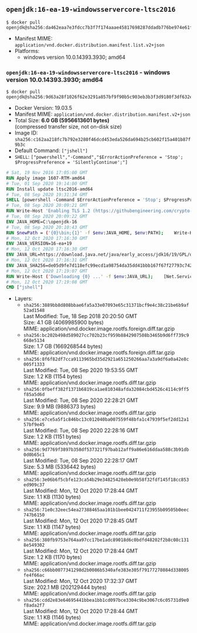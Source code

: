 ## `openjdk:16-ea-19-windowsservercore-ltsc2016`

```console
$ docker pull openjdk@sha256:da462eaa7e3fdcc7b3f7f174aaae45817698287ddadb776be974e61f1549ae95
```

-	Manifest MIME: `application/vnd.docker.distribution.manifest.list.v2+json`
-	Platforms:
	-	windows version 10.0.14393.3930; amd64

### `openjdk:16-ea-19-windowsservercore-ltsc2016` - windows version 10.0.14393.3930; amd64

```console
$ docker pull openjdk@sha256:9d63a28f1026f62e3291a857bf9f90b5c903eb3b3f3d9180f3df632eb9f9a519
```

-	Docker Version: 19.03.5
-	Manifest MIME: `application/vnd.docker.distribution.manifest.v2+json`
-	Total Size: **6.0 GB (5956613601 bytes)**  
	(compressed transfer size, not on-disk size)
-	Image ID: `sha256:c162aa218fc7b792e3280f46dcd453eda526da694b25cb602f15a401b87f9b3c`
-	Default Command: `["jshell"]`
-	`SHELL`: `["powershell","-Command","$ErrorActionPreference = 'Stop'; $ProgressPreference = 'SilentlyContinue';"]`

```dockerfile
# Sat, 19 Nov 2016 17:05:00 GMT
RUN Apply image 1607-RTM-amd64
# Tue, 01 Sep 2020 19:14:00 GMT
RUN Install update ltsc2016-amd64
# Tue, 08 Sep 2020 19:31:34 GMT
SHELL [powershell -Command $ErrorActionPreference = 'Stop'; $ProgressPreference = 'SilentlyContinue';]
# Tue, 08 Sep 2020 20:09:21 GMT
RUN Write-Host 'Enabling TLS 1.2 (https://githubengineering.com/crypto-removal-notice/) ...'; 	$tls12RegBase = 'HKLM:\\SYSTEM\CurrentControlSet\Control\SecurityProviders\SCHANNEL\Protocols\TLS 1.2'; 	if (Test-Path $tls12RegBase) { throw ('"{0}" already exists!' -f $tls12RegBase) }; 	New-Item -Path ('{0}/Client' -f $tls12RegBase) -Force; 	New-Item -Path ('{0}/Server' -f $tls12RegBase) -Force; 	New-ItemProperty -Path ('{0}/Client' -f $tls12RegBase) -Name 'DisabledByDefault' -PropertyType DWORD -Value 0 -Force; 	New-ItemProperty -Path ('{0}/Client' -f $tls12RegBase) -Name 'Enabled' -PropertyType DWORD -Value 1 -Force; 	New-ItemProperty -Path ('{0}/Server' -f $tls12RegBase) -Name 'DisabledByDefault' -PropertyType DWORD -Value 0 -Force; 	New-ItemProperty -Path ('{0}/Server' -f $tls12RegBase) -Name 'Enabled' -PropertyType DWORD -Value 1 -Force
# Tue, 08 Sep 2020 20:09:22 GMT
ENV JAVA_HOME=C:\openjdk-16
# Tue, 08 Sep 2020 20:10:43 GMT
RUN $newPath = ('{0}\bin;{1}' -f $env:JAVA_HOME, $env:PATH); 	Write-Host ('Updating PATH: {0}' -f $newPath); 	setx /M PATH $newPath
# Mon, 12 Oct 2020 17:16:30 GMT
ENV JAVA_VERSION=16-ea+19
# Mon, 12 Oct 2020 17:16:30 GMT
ENV JAVA_URL=https://download.java.net/java/early_access/jdk16/19/GPL/openjdk-16-ea+19_windows-x64_bin.zip
# Mon, 12 Oct 2020 17:16:31 GMT
ENV JAVA_SHA256=de05d9fe7d118efc99ecd1a98754da35dd41bbb167f67f27793c7429653178d2
# Mon, 12 Oct 2020 17:19:07 GMT
RUN Write-Host ('Downloading {0} ...' -f $env:JAVA_URL); 	[Net.ServicePointManager]::SecurityProtocol = [Net.SecurityProtocolType]::Tls12; 	Invoke-WebRequest -Uri $env:JAVA_URL -OutFile 'openjdk.zip'; 	Write-Host ('Verifying sha256 ({0}) ...' -f $env:JAVA_SHA256); 	if ((Get-FileHash openjdk.zip -Algorithm sha256).Hash -ne $env:JAVA_SHA256) { 		Write-Host 'FAILED!'; 		exit 1; 	}; 		Write-Host 'Expanding ...'; 	New-Item -ItemType Directory -Path C:\temp | Out-Null; 	Expand-Archive openjdk.zip -DestinationPath C:\temp; 	Move-Item -Path C:\temp\* -Destination $env:JAVA_HOME; 	Remove-Item C:\temp; 		Write-Host 'Removing ...'; 	Remove-Item openjdk.zip -Force; 		Write-Host 'Verifying install ...'; 	Write-Host '  javac --version'; javac --version; 	Write-Host '  java --version'; java --version; 		Write-Host 'Complete.'
# Mon, 12 Oct 2020 17:19:08 GMT
CMD ["jshell"]
```

-	Layers:
	-	`sha256:3889bb8d808bbae6fa5a33e07093e65c31371bcf9e4c38c21be6b9af52ad1548`  
		Last Modified: Tue, 18 Sep 2018 20:20:50 GMT  
		Size: 4.1 GB (4069985900 bytes)  
		MIME: application/vnd.docker.image.rootfs.foreign.diff.tar.gzip
	-	`sha256:bc202b498d589027cc702b23cf959b8842907508b3465b9d6ff739c9668e5134`  
		Size: 1.7 GB (1669268544 bytes)  
		MIME: application/vnd.docker.image.rootfs.foreign.diff.tar.gzip
	-	`sha256:8f6f82df7cca9113965bd35d2921a651250266aa7a3a9df6a0a42e8c005f1333`  
		Last Modified: Tue, 08 Sep 2020 19:53:55 GMT  
		Size: 1.2 KB (1154 bytes)  
		MIME: application/vnd.docker.image.rootfs.diff.tar.gzip
	-	`sha256:0fbeff382f1371b6819ca1ae810348afda32084cbd4526c4114c9ff5f85a5d6d`  
		Last Modified: Tue, 08 Sep 2020 22:28:21 GMT  
		Size: 9.9 MB (9886373 bytes)  
		MIME: application/vnd.docker.image.rootfs.diff.tar.gzip
	-	`sha256:e7ce5a5f1c846bc13c012040ba007559f48bfa1c47939f5ef2dd12a157bf9e45`  
		Last Modified: Tue, 08 Sep 2020 22:28:16 GMT  
		Size: 1.2 KB (1151 bytes)  
		MIME: application/vnd.docker.image.rootfs.diff.tar.gzip
	-	`sha256:9d7769f3897b358df537321f97bab12aff9a86e616ddaa588c3b91db0d0b65c1`  
		Last Modified: Tue, 08 Sep 2020 22:28:17 GMT  
		Size: 5.3 MB (5336442 bytes)  
		MIME: application/vnd.docker.image.rootfs.diff.tar.gzip
	-	`sha256:3e06b6f5cbfe123ca54b29e34825428eb0e9b58f32fdf145f18cc853ed909c37`  
		Last Modified: Mon, 12 Oct 2020 17:28:44 GMT  
		Size: 1.1 KB (1130 bytes)  
		MIME: application/vnd.docker.image.rootfs.diff.tar.gzip
	-	`sha256:71e0c32eec54ea27388465aa101b1bee0424711f23955b09505b0eec747b6150`  
		Last Modified: Mon, 12 Oct 2020 17:28:45 GMT  
		Size: 1.1 KB (1147 bytes)  
		MIME: application/vnd.docker.image.rootfs.diff.tar.gzip
	-	`sha256:380fb9753e764aa97cc17be1adc89018d6c0bdfd48202f2b8c08c1318e549302`  
		Last Modified: Mon, 12 Oct 2020 17:28:44 GMT  
		Size: 1.2 KB (1170 bytes)  
		MIME: application/vnd.docker.image.rootfs.diff.tar.gzip
	-	`sha256:c66bb0077341298d2b0086b5340afe383e305f79177278084d338005fe4f66ac`  
		Last Modified: Mon, 12 Oct 2020 17:32:37 GMT  
		Size: 202.1 MB (202129444 bytes)  
		MIME: application/vnd.docker.image.rootfs.diff.tar.gzip
	-	`sha256:cdd2e83e64695441bbea1bb1cd097bce3304c9be3067c6c05731d9e0f8ada2f7`  
		Last Modified: Mon, 12 Oct 2020 17:28:44 GMT  
		Size: 1.1 KB (1146 bytes)  
		MIME: application/vnd.docker.image.rootfs.diff.tar.gzip
